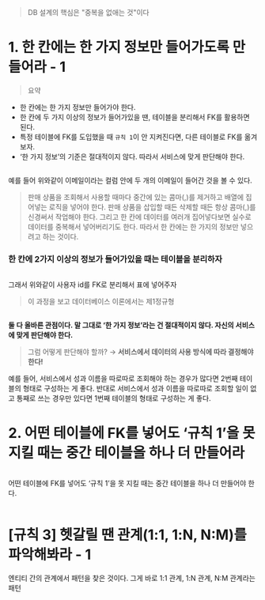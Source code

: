 <blockquote>
<p>DB 설계의 핵심은 &quot;중복을 없애는 것&quot;이다</p>
</blockquote>
<h1 id="1-한-칸에는-한-가지-정보만-들어가도록-만들어라---1">1. 한 칸에는 한 가지 정보만 들어가도록 만들어라 - 1</h1>
<blockquote>
<p>요약</p>
</blockquote>
<ul>
<li>한 칸에는 한 가지 정보만 들어가야 한다.</li>
<li>한 칸에 두 가지 이상의 정보가 들어가있을 땐, 테이블을 분리해서 FK를 활용하면 된다.</li>
<li>특정 테이블에 FK를 도입했을 때 <code>규칙 1</code>이 안 지켜진다면, 다른 테이블로 FK를 옮겨보자.</li>
<li>‘한 가지 정보’의 기준은 절대적이지 않다. 따라서 서비스에 맞게 판단해야 한다.</li>
</ul>
<p><img alt="" src="https://velog.velcdn.com/images/tonyhan18/post/adb32d3d-264d-44e2-95bf-b0cde4078bf6/image.png" /></p>
<p>예를 들어 위와같이 이메일이라는 컬럼 안에 두 개의 이메일이 들어간 것을 볼 수 있다.</p>
<blockquote>
<p>판매 상품을 조회해서 사용할 때마다 중간에 있는 콤마(,)를 제거하고 배열에 집어넣는 로직을 넣어야 한다. 판매 상품을 삽입할 때든 삭제할 때든 항상 콤마(,)를 신경써서 작업해야 한다. 그리고 한 칸에 데이터를 여러개 집어넣다보면 실수로 데이터를 중복해서 넣어버리기도 한다. 따라서 한 칸에는 한 가지의 정보만 넣으려고 하는 것이다. </p>
</blockquote>
<h3 id="한-칸에-2가지-이상의-정보가-들어가있을-때는-테이블을-분리하자">한 칸에 2가지 이상의 정보가 들어가있을 때는 테이블을 분리하자</h3>
<p><img alt="" src="https://velog.velcdn.com/images/tonyhan18/post/0bf47a64-509e-47a7-8ae8-e1ec8625cde8/image.png" /></p>
<p>그래서 위와같이 사용자 id를 FK로 분리해서 표에 넣어주자</p>
<blockquote>
<p>이 과정을 보고 데이터베이스 이론에서는 제1정규형</p>
</blockquote>
<p><img alt="" src="https://velog.velcdn.com/images/tonyhan18/post/10d666da-6df1-4d25-83ae-c76ffbe6c1b5/image.png" /></p>
<p><strong>둘 다 올바른 관점이다. 말 그대로 ‘한 가지 정보’라는 건 절대적이지 않다. 자신의 서비스에 맞게 판단해야 한다.</strong> </p>
<blockquote>
<p>그럼 어떻게 판단해야 할까? 
→ <strong>서비스에서 데이터의 사용 방식에 따라 결정해야 한다!</strong></p>
</blockquote>
<p>예를 들어, 서비스에서 성과 이름을 따로따로 조회해야 하는 경우가 많다면 2번째 테이블의 형태로 구성하는 게 좋다. 반대로 서비스에서 성과 이름을 따로따로 조회할 일이 없고 통째로 쓰는 경우만 있다면 1번째 테이블의 형태로 구성하는 게 좋다.</p>
<h1 id="2-어떤-테이블에-fk를-넣어도-규칙-1을-못-지킬-때는-중간-테이블을-하나-더-만들어라">2. 어떤 테이블에 FK를 넣어도 ‘규칙 1’을 못 지킬 때는 중간 테이블을 하나 더 만들어라</h1>
<p><img alt="" src="https://velog.velcdn.com/images/tonyhan18/post/b104ee8a-f0c2-4ec8-9d36-ccac1dd6970b/image.png" /></p>
<p>어떤 테이블에 FK를 넣어도 ‘규칙 1’을 못 지킬 때는 중간 테이블을 하나 더 만들어야 한다. </p>
<p><img alt="" src="https://velog.velcdn.com/images/tonyhan18/post/a441e886-66cd-4548-9cc3-981c6863fbd3/image.png" /></p>
<h1 id="규칙-3-헷갈릴-땐-관계11-1n-nm를-파악해봐라---1">[규칙 3] 헷갈릴 땐 관계(1:1, 1:N, N:M)를 파악해봐라 - 1</h1>
<p>엔티티 간의 관계에서 패턴을 찾은 것이다. 그게 바로 1:1 관계, 1:N 관계, N:M 관계라는 패턴</p>